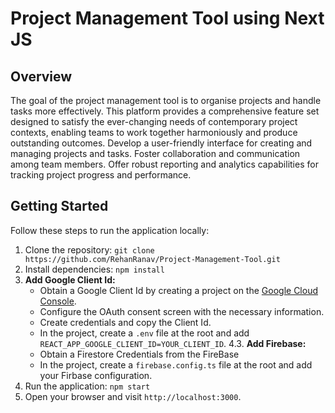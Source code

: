# Project Management Tool using Next JS

## Overview

The goal of the project management tool is to organise projects and handle tasks more effectively. This platform provides a comprehensive feature set designed to satisfy the ever-changing needs of contemporary project contexts, enabling teams to work together harmoniously and produce outstanding outcomes. Develop a user-friendly interface for creating and managing projects and tasks. Foster collaboration and communication among team members. Offer robust reporting and analytics capabilities for tracking project progress and performance.

## Getting Started

Follow these steps to run the application locally:

1. Clone the repository: `git clone https://github.com/RehanRanav/Project-Management-Tool.git`
2. Install dependencies: `npm install`
3. **Add Google Client Id:**
   - Obtain a Google Client Id by creating a project on the [Google Cloud Console](https://console.cloud.google.com/).
   - Configure the OAuth consent screen with the necessary information.
   - Create credentials and copy the Client Id.
   - In the project, create a `.env` file at the root and add `REACT_APP_GOOGLE_CLIENT_ID=YOUR_CLIENT_ID`.
4.3. **Add Firebase:**
   - Obtain a Firestore Credentials from the FireBase
   - In the project, create a `firebase.config.ts` file at the root and add your Firbase configuration. 
5. Run the application: `npm start`
6. Open your browser and visit `http://localhost:3000`.
